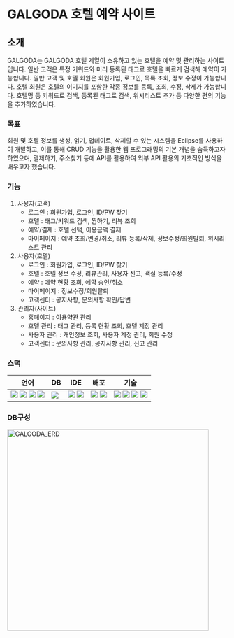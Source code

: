 # GALGODA 호텔 예약 사이트

## 소개
GALGODA는 GALGODA 호텔 계열이 소유하고 있는 호텔을 예약 및 관리하는 사이트입니다.
일반 고객은 특정 키워드와 미리 등록된 태그로 호텔을 빠르게 검색해 예약이 가능합니다.
일반 고객 및 호텔 회원은 회원가입, 로그인, 목록 조회, 정보 수정이 가능합니다.
호텔 회원은 호텔의 이미지를 포함한 각종 정보를 등록, 조회, 수정, 삭제가 가능합니다. 
호텔명 등 키워드로 검색, 등록된 태그로 검색, 위시리스트 추가 등 다양한 편의 기능을 추가하였습니다.

### 목표
회원 및 호텔 정보를 생성, 읽기, 업데이트, 삭제할 수 있는 시스템을 Eclipse를 사용하여 개발하고, 
이를 통해 CRUD 기능을 활용한 웹 프로그래밍의 기본 개념을 습득하고자 하였으며,
결제하기, 주소찾기 등에 API를 활용하여 외부 API 활용의 기초적인 방식을 배우고자 했습니다.

### 기능
1. 사용자(고객)
   - 로그인 : 회원가입, 로그인, ID/PW 찾기
   - 호텔 : 태그/키워드 검색, 찜하기, 리뷰 조회
   - 예약/결제 : 호텔 선택, 이용금액 결제
   - 마이페이지 : 예약 조회/변경/취소, 리뷰 등록/삭제, 정보수정/회원탈퇴, 위시리스트 관리
2. 사용자(호텔)
   - 로그인 : 회원가입, 로그인, ID/PW 찾기
   - 호텔 : 호텔 정보 수정, 리뷰관리, 사용자 신고, 객실 등록/수정
   - 예약 : 예약 현황 조회, 예약 승인/취소
   - 마이페이지 : 정보수정/회원탈퇴
   - 고객센터 : 공지사항, 문의사항 확인/답변
3. 관리자(사이트)
   - 홈페이지 : 이용약관 관리
   - 호텔 관리 : 태그 관리, 등록 현황 조회, 호텔 계정 관리
   - 사용자 관리 : 개인정보 조회, 사용자 계정 관리, 회원 수정
   - 고객센터 : 문의사항 관리, 공지사항 관리, 신고 관리
   
### 스택
| 언어 | DB | IDE | 배포 | 기술 |
| --- | --- | --- | --- | --- |
|<img src="https://img.shields.io/badge/java-%23ED8B00.svg?style=flat-square&logo=openjdk&logoColor=white">&nbsp;<img src="https://img.shields.io/badge/html5-%23E34F26.svg?style=flat-square&logo=html5&logoColor=white">&nbsp;<img src="https://img.shields.io/badge/css3-%231572B6.svg?style=flat-square&logo=css3&logoColor=white">&nbsp;<img src="https://img.shields.io/badge/javascript-%23323330.svg?style=flat-square&logo=javascript&logoColor=%23F7DF1E">|<img src="https://img.shields.io/badge/Oracle-F80000?style=flat-square&logo=oracle&logoColor=white">|<img src="https://img.shields.io/badge/Eclipse-FE7A16.svg?style=flat-square&logo=Eclipse&logoColor=white">&nbsp;<img src="https://img.shields.io/badge/Visual%20Studio%20Code-0078d7.svg?style=flat-square&logo=visual-studio-code&logoColor=white">|<img src="https://img.shields.io/badge/apache%20tomcat-%23F8DC75.svg?style=flat-square&logo=apache-tomcat&logoColor=black">&nbsp;<img src="https://img.shields.io/badge/github-%23121011.svg?style=flat-square&logo=github&logoColor=white">|<img src="https://img.shields.io/badge/jquery-%230769AD.svg?style=flat-square&logo=jquery&logoColor=white">&nbsp;<img src="https://img.shields.io/badge/bootstrap-%238511FA.svg?style=flat-square&logo=bootstrap&logoColor=white">&nbsp;<img src="https://img.shields.io/badge/JSP-3776AB.svg?style=flat-square&logo=JSP&logoColor=white">&nbsp;<img src="https://img.shields.io/badge/JSON-3776AB.svg?style=flat-square&logo=JSON&logoColor=white">|

### DB구성
<img width="461" alt="GALGODA_ERD" src="https://github.com/Lee-Da-Ye/GalgodaProject/assets/148595981/3a4be9d4-3ac3-4279-907a-7c8589038d17">
